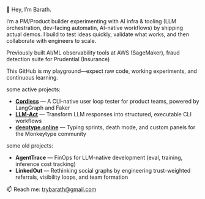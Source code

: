 👋 Hey, I’m Barath.

I’m a PM/Product builder experimenting with AI infra & tooling (LLM orchestration, dev-facing automatin, AI-native workflows) by shipping actual demos.
I build to test ideas quickly, validate what works, and then collaborate with engineers to scale.

Previously built AI/ML observability tools at AWS (SageMaker), fraud detection suite for Prudential (Insurance)

This GitHub is my playground—expect raw code, working experiments, and continuous learning.

some active projects:
- **[Cordless](https://github.com/thusai/cordless)** — A CLI-native user loop tester for product teams, powered by LangGraph and Faker
- **[LLM-Act](https://github.com/thusai/llm-act)** — Transform LLM responses into structured, executable CLI workflows
- **[deeptype.online](https://deeptype.online/)** — Typing sprints, death mode, and custom panels for the Monkeytype community

some old projects:
- **AgentTrace** — FinOps for LLM-native development (eval, training, inference cost tracking)
- **LinkedOut** — Rethinking social graphs by engineering trust-weighted referrals, visibility loops, and team formation

📫 Reach me: trybarath@gmail.com
